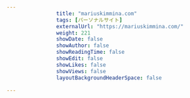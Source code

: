 ---
                title: "mariuskimmina.com"
                tags: [パーソナルサイト]
                externalUrl: "https://mariuskimmina.com/"
                weight: 221
                showDate: false
                showAuthor: false
                showReadingTime: false
                showEdit: false
                showLikes: false
                showViews: false
                layoutBackgroundHeaderSpace: false
                ---

